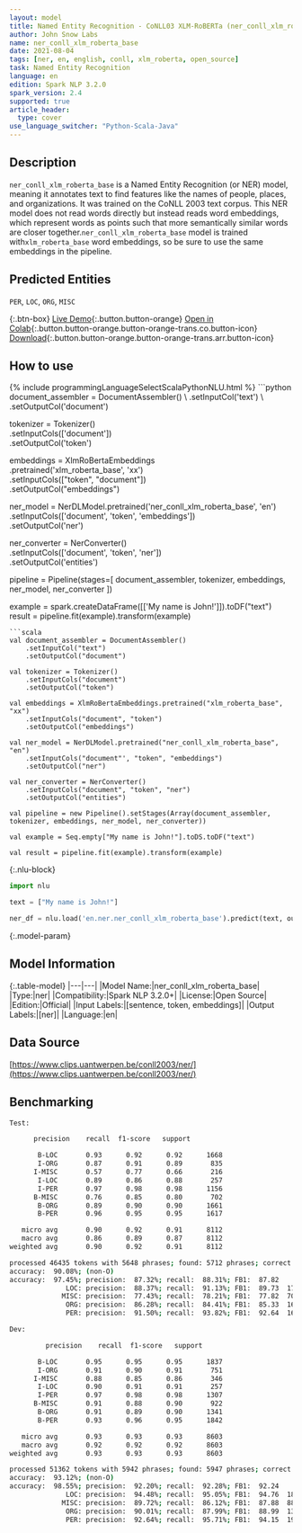 ```yaml
---
layout: model
title: Named Entity Recognition - CoNLL03 XLM-RoBERTa (ner_conll_xlm_roberta_base)
author: John Snow Labs
name: ner_conll_xlm_roberta_base
date: 2021-08-04
tags: [ner, en, english, conll, xlm_roberta, open_source]
task: Named Entity Recognition
language: en
edition: Spark NLP 3.2.0
spark_version: 2.4
supported: true
article_header:
  type: cover
use_language_switcher: "Python-Scala-Java"
---
```


## Description

`ner_conll_xlm_roberta_base` is a Named Entity Recognition (or NER) model, meaning it annotates text to find features like the names of people, places, and organizations. It was trained on the CoNLL 2003 text corpus. This NER model does not read words directly but instead reads word embeddings, which represent words as points such that more semantically similar words are closer together.`ner_conll_xlm_roberta_base` model is trained with`xlm_roberta_base` word embeddings, so be sure to use the same embeddings in the pipeline.

## Predicted Entities

`PER`, `LOC`, `ORG`, `MISC`

{:.btn-box}
[Live Demo](https://demo.johnsnowlabs.com/public/NER_EN){:.button.button-orange}
[Open in Colab](https://colab.research.google.com/github/JohnSnowLabs/spark-nlp-workshop/blob/master/tutorials/streamlit_notebooks/NER_EN.ipynb){:.button.button-orange.button-orange-trans.co.button-icon}
[Download](https://s3.amazonaws.com/auxdata.johnsnowlabs.com/public/models/ner_conll_xlm_roberta_base_en_3.2.0_2.4_1628080972965.zip){:.button.button-orange.button-orange-trans.arr.button-icon}

## How to use



<div class="tabs-box" markdown="1">
{% include programmingLanguageSelectScalaPythonNLU.html %}
```python
document_assembler = DocumentAssembler() \
    .setInputCol('text') \
    .setOutputCol('document')

tokenizer = Tokenizer() \
    .setInputCols(['document']) \
    .setOutputCol('token')

embeddings = XlmRoBertaEmbeddings\
      .pretrained('xlm_roberta_base', 'xx')\
      .setInputCols(["token", "document"])\
      .setOutputCol("embeddings")

ner_model = NerDLModel.pretrained('ner_conll_xlm_roberta_base', 'en') \
    .setInputCols(['document', 'token', 'embeddings']) \
    .setOutputCol('ner')

ner_converter = NerConverter() \
    .setInputCols(['document', 'token', 'ner']) \
    .setOutputCol('entities')

pipeline = Pipeline(stages=[
    document_assembler, 
    tokenizer,
    embeddings,
    ner_model,
    ner_converter
])

example = spark.createDataFrame([['My name is John!']]).toDF("text")
result = pipeline.fit(example).transform(example)
```
```scala
val document_assembler = DocumentAssembler() 
    .setInputCol("text") 
    .setOutputCol("document")

val tokenizer = Tokenizer() 
    .setInputCols("document") 
    .setOutputCol("token")

val embeddings = XlmRoBertaEmbeddings.pretrained("xlm_roberta_base", "xx")
    .setInputCols("document", "token") 
    .setOutputCol("embeddings")

val ner_model = NerDLModel.pretrained("ner_conll_xlm_roberta_base", "en") 
    .setInputCols("document"', "token", "embeddings") 
    .setOutputCol("ner")

val ner_converter = NerConverter() 
    .setInputCols("document", "token", "ner") 
    .setOutputCol("entities")

val pipeline = new Pipeline().setStages(Array(document_assembler, tokenizer, embeddings, ner_model, ner_converter))

val example = Seq.empty["My name is John!"].toDS.toDF("text")

val result = pipeline.fit(example).transform(example)
```

{:.nlu-block}
```python
import nlu

text = ["My name is John!"]

ner_df = nlu.load('en.ner.ner_conll_xlm_roberta_base').predict(text, output_level='token')
```
</div>

{:.model-param}
## Model Information

{:.table-model}
|---|---|
|Model Name:|ner_conll_xlm_roberta_base|
|Type:|ner|
|Compatibility:|Spark NLP 3.2.0+|
|License:|Open Source|
|Edition:|Official|
|Input Labels:|[sentence, token, embeddings]|
|Output Labels:|[ner]|
|Language:|en|

## Data Source

[https://www.clips.uantwerpen.be/conll2003/ner/](https://www.clips.uantwerpen.be/conll2003/ner/)

## Benchmarking

```bash
Test:

      precision    recall  f1-score   support

       B-LOC       0.93      0.92      0.92      1668
       I-ORG       0.87      0.91      0.89       835
      I-MISC       0.57      0.77      0.66       216
       I-LOC       0.89      0.86      0.88       257
       I-PER       0.97      0.98      0.98      1156
      B-MISC       0.76      0.85      0.80       702
       B-ORG       0.89      0.90      0.90      1661
       B-PER       0.96      0.95      0.95      1617

   micro avg       0.90      0.92      0.91      8112
   macro avg       0.86      0.89      0.87      8112
weighted avg       0.90      0.92      0.91      8112

processed 46435 tokens with 5648 phrases; found: 5712 phrases; correct: 4988.
accuracy:  90.08%; (non-O)
accuracy:  97.45%; precision:  87.32%; recall:  88.31%; FB1:  87.82
              LOC: precision:  88.37%; recall:  91.13%; FB1:  89.73  1720
             MISC: precision:  77.43%; recall:  78.21%; FB1:  77.82  709
              ORG: precision:  86.28%; recall:  84.41%; FB1:  85.33  1625
              PER: precision:  91.50%; recall:  93.82%; FB1:  92.64  1658

Dev:

         precision    recall  f1-score   support

       B-LOC       0.95      0.95      0.95      1837
       I-ORG       0.91      0.90      0.91       751
      I-MISC       0.88      0.85      0.86       346
       I-LOC       0.90      0.91      0.91       257
       I-PER       0.97      0.98      0.98      1307
      B-MISC       0.91      0.88      0.90       922
       B-ORG       0.91      0.89      0.90      1341
       B-PER       0.93      0.96      0.95      1842

   micro avg       0.93      0.93      0.93      8603
   macro avg       0.92      0.92      0.92      8603
weighted avg       0.93      0.93      0.93      8603

processed 51362 tokens with 5942 phrases; found: 5947 phrases; correct: 5483.
accuracy:  93.12%; (non-O)
accuracy:  98.55%; precision:  92.20%; recall:  92.28%; FB1:  92.24
              LOC: precision:  94.48%; recall:  95.05%; FB1:  94.76  1848
             MISC: precision:  89.72%; recall:  86.12%; FB1:  87.88  885
              ORG: precision:  90.01%; recall:  87.99%; FB1:  88.99  1311
              PER: precision:  92.64%; recall:  95.71%; FB1:  94.15  1903
```